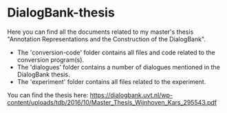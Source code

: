 # DialogBank-thesis
Here you can find all the documents related to my master's thesis "Annotation Representations and the Construction of the DialogBank".

- The 'conversion-code' folder contains all files and code related to the conversion program(s).
- The 'dialogues' folder contains a number of dialogues mentioned in the DialogBank thesis.
- The 'experiment' folder contains all files related to the experiment.

You can find the thesis here: https://dialogbank.uvt.nl/wp-content/uploads/tdb/2016/10/Master_Thesis_Wijnhoven_Kars_295543.pdf

